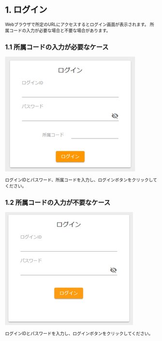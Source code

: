# 1. ログイン


Webブラウザで所定のURLにアクセスするとログイン画面が表示されます。
所属コードの入力が必要な場合と不要な場合があります。

## 1.1 所属コードの入力が必要なケース

![](img/login.png)

ログインIDとパスワード、所属コードを入力し、ログインボタンをクリックしてください。

## 1.2 所属コードの入力が不要なケース

![](img/login2.png)

ログインIDとパスワードを入力し、ログインボタンをクリックしてください。
